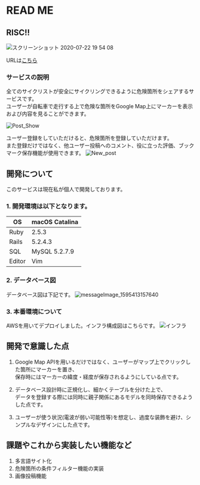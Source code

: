 # READ ME

## RISC!!  

![スクリーンショット 2020-07-22 19 54 08](https://user-images.githubusercontent.com/58941838/88168272-25ff5b80-cc55-11ea-9300-95aba297d201.png)

URLは[こちら](http://3.220.1.107/)

### サービスの説明  
全てのサイクリストが安全にサイクリングできるように危険箇所をシェアするサービスです。  
ユーザーが自転車で走行する上で危険な箇所をGoogle Map上にマーカーを表示および内容を見ることができます。</br>

![Post_Show](https://user-images.githubusercontent.com/58941838/88167260-8097b800-cc53-11ea-9570-dc279ee7092c.gif)

ユーザー登録をしていただけると、危険箇所を登録していただけます。</br>
また登録だけではなく、他ユーザー投稿へのコメント、役に立った評価、ブックマーク保存機能が使用できます。
![New_post](https://user-images.githubusercontent.com/58941838/88168150-f81a1700-cc54-11ea-8662-cee95392379d.gif)  


## 開発について  
このサービスは現在私が個人で開発しております。  
### 1. 開発環境は以下となります。</br>
  | OS | macOS Catalina |
  ----|---- 
  | Ruby | 2.5.3 |
  | Rails | 5.2.4.3|
  | SQL | MySQL 5.2.7.9 |
  | Editor | Vim |

### 2. データベース図  
データベース図は下記です。
![messageImage_1595413157640](https://user-images.githubusercontent.com/58941838/88165664-036b4380-cc51-11ea-98b0-9908d273161a.jpg)  

### 3. 本番環境について  
AWSを用いてデプロイしました。インフラ構成図はこちらです。
![インフラ](https://user-images.githubusercontent.com/58941838/88173590-cbb6c880-cc5d-11ea-9fd2-d19d24cb94da.png)  

## 開発で意識した点
1. Google Map APIを用いるだけではなく、ユーザーがマップ上でクリックした箇所にマーカーを置き、  
保存時にはマーカーの緯度・経度が保存されるようにしている点です。

2. データベース設計時に正規化し、細かくテーブルを分けた上で、  
データを登録する際には同時に親子関係にあるモデルを同時保存できるようした点です。

3. ユーザーが使う状況(電波が弱い可能性等)を想定し、過度な装飾を避け、シンプルなデザインにした点です。

## 課題やこれから実装したい機能など
1. 多言語サイト化
2. 危険箇所の条件フィルター機能の実装
3. 画像投稿機能

